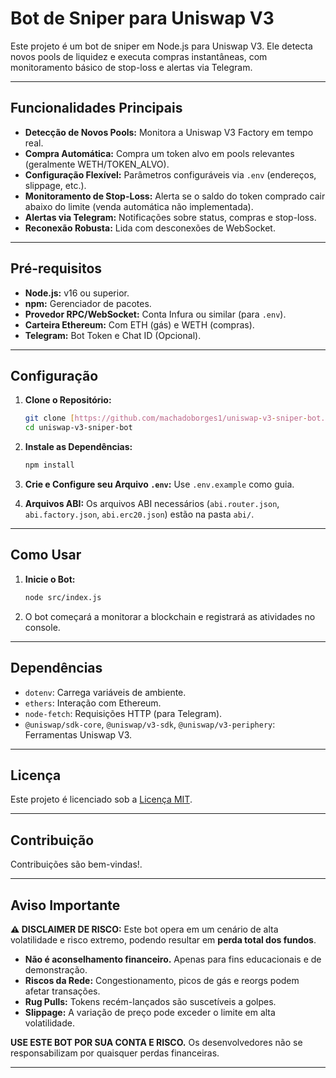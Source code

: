 # Bot de Sniper para Uniswap V3

Este projeto é um bot de sniper em Node.js para Uniswap V3. Ele detecta novos pools de liquidez e executa compras instantâneas, com monitoramento básico de stop-loss e alertas via Telegram.

---

## Funcionalidades Principais

* **Detecção de Novos Pools:** Monitora a Uniswap V3 Factory em tempo real.
* **Compra Automática:** Compra um token alvo em pools relevantes (geralmente WETH/TOKEN\_ALVO).
* **Configuração Flexível:** Parâmetros configuráveis via `.env` (endereços, slippage, etc.).
* **Monitoramento de Stop-Loss:** Alerta se o saldo do token comprado cair abaixo do limite (venda automática não implementada).
* **Alertas via Telegram:** Notificações sobre status, compras e stop-loss.
* **Reconexão Robusta:** Lida com desconexões de WebSocket.

---

## Pré-requisitos

* **Node.js:** v16 ou superior.
* **npm:** Gerenciador de pacotes.
* **Provedor RPC/WebSocket:** Conta Infura ou similar (para `.env`).
* **Carteira Ethereum:** Com ETH (gás) e WETH (compras).
* **Telegram:** Bot Token e Chat ID (Opcional).

---

## Configuração

1.  **Clone o Repositório:**

    ```bash
    git clone [https://github.com/machadoborges1/uniswap-v3-sniper-bot.git](https://github.com/machadoborges1/uniswap-v3-sniper-bot.git)
    cd uniswap-v3-sniper-bot
    ```

2.  **Instale as Dependências:**

    ```bash
    npm install
    ```

3.  **Crie e Configure seu Arquivo `.env`:**
    Use `.env.example` como guia.

4.  **Arquivos ABI:**
    Os arquivos ABI necessários (`abi.router.json`, `abi.factory.json`, `abi.erc20.json`) estão na pasta `abi/`.

---

## Como Usar

1.  **Inicie o Bot:**

    ```bash
    node src/index.js
    ```

2.  O bot começará a monitorar a blockchain e registrará as atividades no console.

---

## Dependências

* `dotenv`: Carrega variáveis de ambiente.
* `ethers`: Interação com Ethereum.
* `node-fetch`: Requisições HTTP (para Telegram).
* `@uniswap/sdk-core`, `@uniswap/v3-sdk`, `@uniswap/v3-periphery`: Ferramentas Uniswap V3.

---

## Licença

Este projeto é licenciado sob a [Licença MIT](LICENSE).

---

## Contribuição

Contribuições são bem-vindas!.

---

## Aviso Importante

**⚠️ DISCLAIMER DE RISCO:** Este bot opera em um cenário de alta volatilidade e risco extremo, podendo resultar em **perda total dos fundos**.

* **Não é aconselhamento financeiro.** Apenas para fins educacionais e de demonstração.
* **Riscos da Rede:** Congestionamento, picos de gás e reorgs podem afetar transações.
* **Rug Pulls:** Tokens recém-lançados são suscetíveis a golpes.
* **Slippage:** A variação de preço pode exceder o limite em alta volatilidade.

**USE ESTE BOT POR SUA CONTA E RISCO.** Os desenvolvedores não se responsabilizam por quaisquer perdas financeiras.

---